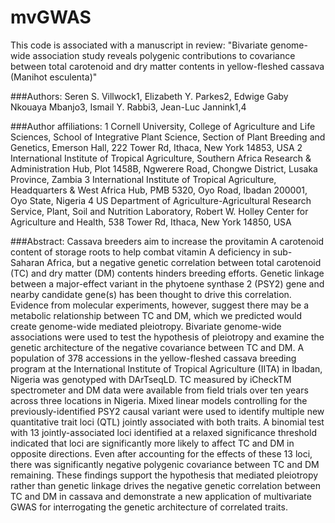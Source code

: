 # mvGWAS

This code is associated with a manuscript in review:
"Bivariate genome-wide association study reveals polygenic contributions to covariance between total carotenoid and dry matter contents in yellow-fleshed cassava (Manihot esculenta)"

###Authors:
Seren S. Villwock1, Elizabeth Y. Parkes2, Edwige Gaby Nkouaya Mbanjo3, Ismail Y. Rabbi3, Jean-Luc Jannink1,4

###Author affiliations:
1 Cornell University, College of Agriculture and Life Sciences, School of Integrative Plant Science, Section of Plant Breeding and Genetics, Emerson Hall, 222 Tower Rd, Ithaca, New York 14853, USA
2 International Institute of Tropical Agriculture, Southern Africa Research & Administration Hub, Plot 1458B, Ngwerere Road, Chongwe District, Lusaka Province, Zambia 
3 International Institute of Tropical Agriculture, Headquarters & West Africa Hub, PMB 5320, Oyo Road, Ibadan 200001, Oyo State, Nigeria
4 US Department of Agriculture-Agricultural Research Service, Plant, Soil and Nutrition Laboratory, Robert W. Holley Center for Agriculture and Health, 538 Tower Rd, Ithaca, New York 14850, USA

###Abstract:
Cassava breeders aim to increase the provitamin A carotenoid content of storage roots to help combat vitamin A deficiency in sub-Saharan Africa, but a negative genetic correlation between total carotenoid (TC) and dry matter (DM) contents hinders breeding efforts. Genetic linkage between a major-effect variant in the phytoene synthase 2 (PSY2) gene and nearby candidate gene(s) has been thought to drive this correlation. Evidence from molecular experiments, however, suggest there may be a metabolic relationship between TC and DM, which we predicted would create genome-wide mediated pleiotropy. Bivariate genome-wide associations were used to test the hypothesis of pleiotropy and examine the genetic architecture of the negative covariance between TC and DM. A population of 378 accessions in the yellow-fleshed cassava breeding program at the International Institute of Tropical Agriculture (IITA) in Ibadan, Nigeria was genotyped with DArTseqLD. TC measured by iCheckTM spectrometer and DM data were available from field trials over ten years across three locations in Nigeria. Mixed linear models controlling for the previously-identified PSY2 causal variant were used to identify multiple new quantitative trait loci (QTL) jointly associated with both traits. A binomial test with 13 jointly-associated loci identified at a relaxed significance threshold indicated that loci are significantly more likely to affect TC and DM in opposite directions. Even after accounting for the effects of these 13 loci, there was significantly negative polygenic covariance between TC and DM remaining. These findings support the hypothesis that mediated pleiotropy rather than genetic linkage drives the negative genetic correlation between TC and DM in cassava and demonstrate a new application of multivariate GWAS for interrogating the genetic architecture of correlated traits.
